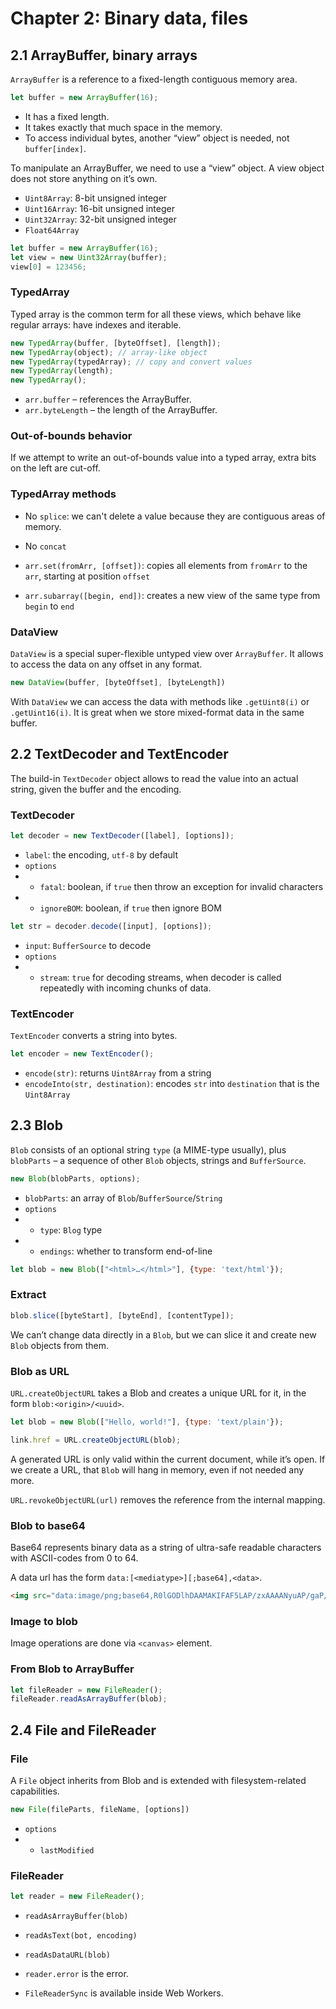 # Chapter 2: Binary data, files

## 2.1 ArrayBuffer, binary arrays

`ArrayBuffer` is a reference to a fixed-length contiguous memory area.

```js
let buffer = new ArrayBuffer(16);
```

- It has a fixed length.
- It takes exactly that much space in the memory.
- To access individual bytes, another “view” object is needed, not `buffer[index]`.

To manipulate an ArrayBuffer, we need to use a “view” object. A view object does not store anything on it’s own.

- `Uint8Array`: 8-bit unsigned integer
- `Uint16Array`: 16-bit unsigned integer
- `Uint32Array`: 32-bit unsigned integer
- `Float64Array`

```js
let buffer = new ArrayBuffer(16);
let view = new Uint32Array(buffer);
view[0] = 123456;
```

### TypedArray

Typed array is the common term for all these views, which behave like regular arrays: have indexes and iterable.

```js
new TypedArray(buffer, [byteOffset], [length]);
new TypedArray(object); // array-like object
new TypedArray(typedArray); // copy and convert values
new TypedArray(length);
new TypedArray();
```

- `arr.buffer` – references the ArrayBuffer.
- `arr.byteLength` – the length of the ArrayBuffer.

### Out-of-bounds behavior

If we attempt to write an out-of-bounds value into a typed array, extra bits on the left are cut-off.

### TypedArray methods

- No `splice`: we can't delete a value because they are contiguous areas of memory.
- No `concat`

- `arr.set(fromArr, [offset])`: copies all elements from `fromArr` to the `arr`, starting at position `offset`
- `arr.subarray([begin, end])`: creates a new view of the same type from `begin` to `end`

### DataView

`DataView` is a special super-flexible untyped view over `ArrayBuffer`. It allows to access the data on any offset in any format.

```js
new DataView(buffer, [byteOffset], [byteLength])
```

With `DataView` we can access the data with methods like `.getUint8(i)` or `.getUint16(i)`. It is great when we store mixed-format data in the same buffer.

## 2.2 TextDecoder and TextEncoder

The build-in `TextDecoder` object allows to read the value into an actual string, given the buffer and the encoding.

### TextDecoder

```js
let decoder = new TextDecoder([label], [options]);
```

- `label`: the encoding, `utf-8` by default
- `options`
- - `fatal`: boolean, if `true` then throw an exception for invalid characters
- - `ignoreBOM`: boolean, if `true` then ignore BOM

```js
let str = decoder.decode([input], [options]);
```

- `input`: `BufferSource` to decode
- `options`
- - `stream`: `true` for decoding streams, when decoder is called repeatedly with incoming chunks of data.

### TextEncoder

`TextEncoder` converts a string into bytes.

```js
let encoder = new TextEncoder();
```

- `encode(str)`: returns `Uint8Array` from a string
- `encodeInto(str, destination)`: encodes `str` into `destination` that is the `Uint8Array`

## 2.3 Blob

`Blob` consists of an optional string `type` (a MIME-type usually), plus `blobParts` – a sequence of other `Blob` objects, strings and `BufferSource`.

```js
new Blob(blobParts, options);
```

- `blobParts`: an array of `Blob`/`BufferSource`/`String`
- `options`
- - `type`: `Blog` type
- - `endings`: whether to transform end-of-line

```js
let blob = new Blob(["<html>…</html>"], {type: 'text/html'});
```

### Extract

```js
blob.slice([byteStart], [byteEnd], [contentType]);
```

We can’t change data directly in a `Blob`, but we can slice it and create new `Blob` objects from them.

### Blob as URL

`URL.createObjectURL` takes a Blob and creates a unique URL for it, in the form `blob:<origin>/<uuid>`.

```js
let blob = new Blob(["Hello, world!"], {type: 'text/plain'});

link.href = URL.createObjectURL(blob);
```

A generated URL is only valid within the current document, while it’s open. If we create a URL, that `Blob` will hang in memory, even if not needed any more.

`URL.revokeObjectURL(url)` removes the reference from the internal mapping.

### Blob to base64

Base64 represents binary data as a string of ultra-safe readable characters with ASCII-codes from 0 to 64.

A data url has the form `data:[<mediatype>][;base64],<data>`.

```html
<img src="data:image/png;base64,R0lGODlhDAAMAKIFAF5LAP/zxAAAANyuAP/gaP///wAAAAAAACH5BAEAAAUALAAAAAAMAAwAAAMlWLPcGjDKFYi9lxKBOaGcF35DhWHamZUW0K4mAbiwWtuf0uxFAgA7">
```

### Image to blob

Image operations are done via `<canvas>` element.

### From Blob to ArrayBuffer

```js
let fileReader = new FileReader();
fileReader.readAsArrayBuffer(blob);
```

## 2.4 File and FileReader

### File

A `File` object inherits from Blob and is extended with filesystem-related capabilities.

```js
new File(fileParts, fileName, [options])
```

- `options`
- - `lastModified`

### FileReader

```js
let reader = new FileReader();
```

- `readAsArrayBuffer(blob)`
- `readAsText(bot, encoding)`
- `readAsDataURL(blob)`

- `reader.error` is the error.
- `FileReaderSync` is available inside Web Workers.
